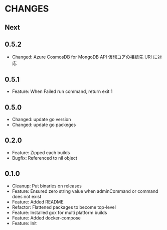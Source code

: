 # CHANGES

## Next

## 0.5.2

- Changed: Azure CosmosDB for MongoDB API 仮想コアの接続先 URI に対応

## 0.5.1

- Feature: When Failed run command, return exit 1

## 0.5.0

- Changed: update go version
- Changed: update go packeges

## 0.2.0

- Feature: Zipped each builds
- Bugfix: Referenced to nil object

## 0.1.0

- Cleanup: Put binaries on releases
- Feature: Ensured zero string value when adminCommand or command does not exist
- Feature: Added README
- Refactor: Flattened packages to become top-level
- Feature: Installed gox for multi platform builds
- Feature: Added docker-compose
- Feature: Init
